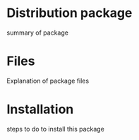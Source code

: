 # Distribution package 

summary of package

# Files

Explanation of package files

# Installation

steps to do to install this package 

